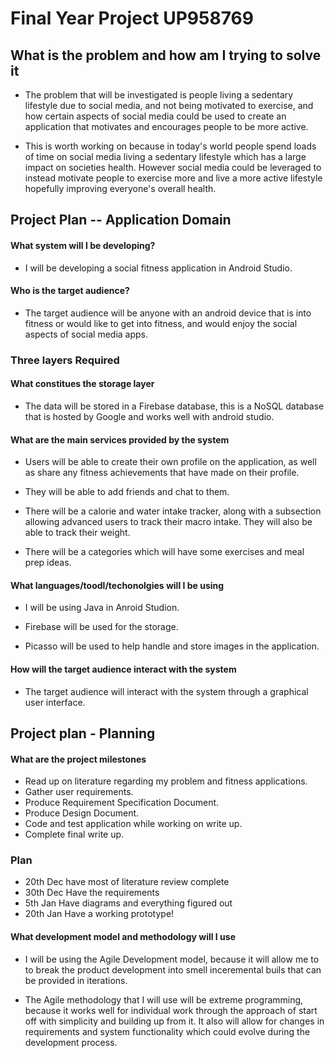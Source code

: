 # Final Year Project UP958769

## What is the problem and how am I trying to solve it

- The problem that will be investigated is people living a sedentary lifestyle due to social
media, and not being motivated to exercise, and how certain aspects of social media could
be used to create an application that motivates and encourages people to be more active.

- This is worth working on because in today's world people spend loads of time on social
media living a sedentary lifestyle which has a large impact on societies health. However
social media could be leveraged to instead motivate people to exercise more and live a
more active lifestyle hopefully improving everyone's overall health.

## Project Plan -- Application Domain

#### What system will I be developing?

- I will be developing a social fitness application in Android Studio.

#### Who is the target audience?

- The target audience will be anyone with an android device that is into fitness or would like to get into fitness, and would enjoy the social aspects of social media apps.

### Three layers Required

#### What constitues the storage layer

- The data will be stored in a Firebase database, this is a NoSQL database that is hosted by Google and works well with android studio.

#### What are the main services provided by the system

- Users will be able to create their own profile on the application, as well as share any fitness achievements that have made on their profile.

- They will be able to add friends and chat to them.

- There will be a calorie and water intake tracker, along with a subsection allowing advanced users to track their macro intake. They will also be able to track their weight.

- There will be a categories which will have some exercises and meal prep ideas.

#### What languages/toodl/techonolgies will I be using

- I will be using Java in Anroid Studion.

- Firebase will be used for the storage.

- Picasso will be used to help handle and store images in the application.

#### How will the target audience interact with the system

- The target audience will interact with the system through a graphical user interface.

## Project plan - Planning

#### What are the project milestones

- Read up on literature regarding my problem and fitness applications.
- Gather user requirements.
- Produce Requirement Specification Document.
- Produce Design Document.
- Code and test application while working on write up.
- Complete final write up.

### Plan

- 20th Dec have most of literature review complete
- 30th Dec Have the requirements
- 5th Jan Have diagrams and everything figured out
- 20th Jan Have a working prototype!

#### What development model and methodology will I use

- I will be using the Agile Development model, because it will allow me to to break the product development into smell inceremental buils that can be provided in iterations.

- The Agile methodology that I will use will be extreme programming, because it works well for individual work through the approach of start off with simplicity and building up from it. It also will allow for changes in requirements and system functionality which could evolve during the development process.
